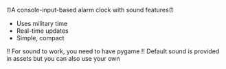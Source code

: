 ⏰A console-input-based alarm clock with sound features⏰
- Uses military time
- Real-time updates
- Simple, compact

!! For sound to work, you need to have pygame
!! Default sound is provided in assets but you can also use your own
